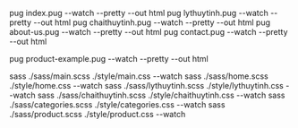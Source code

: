 <!-- - Convert to HTML - -->

pug index.pug --watch --pretty --out html
pug lythuytinh.pug --watch --pretty --out html
pug chaithuytinh.pug --watch --pretty --out html
pug about-us.pug --watch --pretty --out html
pug contact.pug --watch --pretty --out html

pug product-example.pug --watch --pretty --out html

<!-- - Convert to CSS - -->

sass ./sass/main.scss ./style/main.css --watch
sass ./sass/home.scss ./style/home.css --watch
sass ./sass/lythuytinh.scss ./style/lythuytinh.css --watch
sass ./sass/chaithuytinh.scss ./style/chaithuytinh.css --watch
sass ./sass/categories.scss ./style/categories.css --watch
sass ./sass/product.scss ./style/product.css --watch
